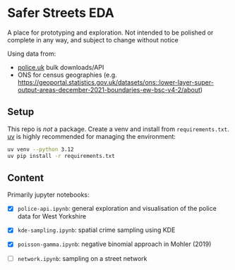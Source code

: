 # Safer Streets EDA

A place for prototyping and exploration. Not intended to be polished or complete in any way, and subject to change without notice

Using data from:

- [police.uk](https://data.police.uk/) bulk downloads/API
- ONS for census geographies (e.g. https://geoportal.statistics.gov.uk/datasets/ons::lower-layer-super-output-areas-december-2021-boundaries-ew-bsc-v4-2/about)

## Setup

This repo is *not* a package. Create a venv and install from `requirements.txt`. [uv](https://docs.astral.sh/uv/) is highly recommended for managing the environment:

```sh
uv venv --python 3.12
uv pip install -r requirements.txt
```

## Content

Primarily jupyter notebooks:

-[X] `police-api.ipynb`: general exploration and visualisation of the police data for West Yorkshire
-[X] `kde-sampling.ipynb`: spatial crime sampling using KDE
-[X] `poisson-gamma.ipynb`: negative binomial approach in Mohler (2019)
-[ ] `network.ipynb`: sampling on a street network

